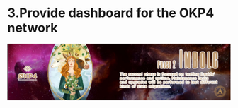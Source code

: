 # 3.Provide dashboard for the OKP4 network
<img src="/images/OKP4-GitHub-Phase2.jpg" width="auto" height="auto">

